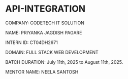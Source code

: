 # API-INTEGRATION

COMPANY: CODETECH IT SOLUTION

NAME: PRIYANKA JAGDISH PAGARE

INTERN ID: CT04DH2671

DOMAIN: FULL STACK WEB DEVELOPMENT

BATCH DURATION:  July 11th, 2025 to August 11th, 2025.

MENTOR NAME: NEELA SANTOSH
